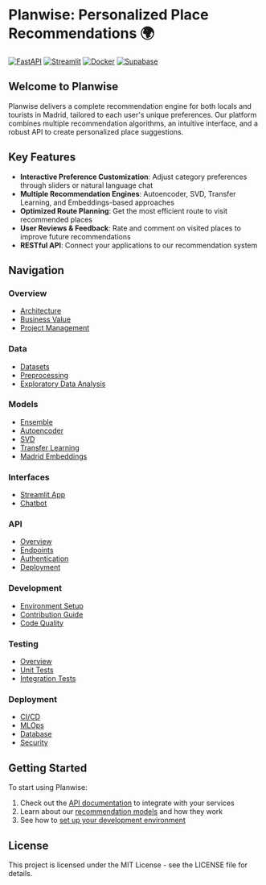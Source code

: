 # Planwise: Personalized Place Recommendations 🌍

[![FastAPI](https://img.shields.io/badge/FastAPI-005571?style=for-the-badge&logo=fastapi)](https://fastapi.tiangolo.com/)
[![Streamlit](https://img.shields.io/badge/Streamlit-FF4B4B?style=for-the-badge&logo=Streamlit&logoColor=white)](https://streamlit.io/)
[![Docker](https://img.shields.io/badge/docker-%230db7ed.svg?style=for-the-badge&logo=docker&logoColor=white)](https://www.docker.com/)
[![Supabase](https://img.shields.io/badge/Supabase-3ECF8E?style=for-the-badge&logo=supabase&logoColor=white)](https://supabase.io/)

## Welcome to Planwise

Planwise delivers a complete recommendation engine for both locals and tourists in Madrid, tailored to each user's unique preferences. Our platform combines multiple recommendation algorithms, an intuitive interface, and a robust API to create personalized place suggestions.

## Key Features

- **Interactive Preference Customization**: Adjust category preferences through sliders or natural language chat
- **Multiple Recommendation Engines**: Autoencoder, SVD, Transfer Learning, and Embeddings-based approaches
- **Optimized Route Planning**: Get the most efficient route to visit recommended places
- **User Reviews & Feedback**: Rate and comment on visited places to improve future recommendations
- **RESTful API**: Connect your applications to our recommendation system

## Navigation

### Overview
- [Architecture](/overview/architecture)
- [Business Value](/overview/business-value)
- [Project Management](/overview/project-management)

### Data
- [Datasets](/data/datasets)
- [Preprocessing](/data/preprocessing)
- [Exploratory Data Analysis](/data/eda)

### Models
- [Ensemble](/models/ensemble)
- [Autoencoder](/models/autoencoder)
- [SVD](/models/svd)
- [Transfer Learning](/models/transfer-learning)
- [Madrid Embeddings](/models/madrid-embeddings)

### Interfaces
- [Streamlit App](/interfaces/streamlit-app)
- [Chatbot](/interfaces/chatbot)

### API
- [Overview](/api/overview)
- [Endpoints](/api/endpoints)
- [Authentication](/api/authentication)
- [Deployment](/api/deployment)

### Development
- [Environment Setup](/development/environment-setup)
- [Contribution Guide](/development/contribution-guide)
- [Code Quality](/development/code-quality)

### Testing
- [Overview](/testing/overview)
- [Unit Tests](/testing/unit-tests)
- [Integration Tests](/testing/integration-tests)

### Deployment
- [CI/CD](/deployment/ci-cd)
- [MLOps](/deployment/mlops)
- [Database](/deployment/database)
- [Security](/deployment/security)

## Getting Started

To start using Planwise:

1. Check out the [API documentation](api/overview.md) to integrate with your services
2. Learn about our [recommendation models](models/ensemble.md) and how they work
3. See how to [set up your development environment](development/environment-setup.md)

## License

This project is licensed under the MIT License - see the LICENSE file for details. 